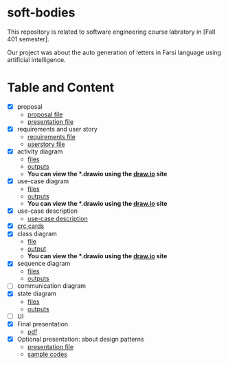 # soft-bodies

This repository is related to software engineering course labratory in [Fall 401 semester].

Our project was about the auto generation of letters in Farsi language using artificial intelligence.

# Table and Content
- [x] proposal
  - [proposal file](proposal/proposal.pdf)
  - [presentation file](proposal/presentation/soft-lab-presentation.pdf)
- [x] requirements and user story
  - [requirements file](requirements/requirements.pdf)
  - [userstory file](userstory/UserStory.pdf)
- [x] activity diagram
  - [files](activities)
  - [outputs](activities/activities-output/)
  - **You can view the \*.drawio using the [draw.io](draw.io) site**
- [x] use-case diagram
  - [files](use-case)
  - [outputs](use-case/use-case-output)
  - **You can view the \*.drawio using the [draw.io](draw.io) site**
- [x] use-case description
  - [use-case description](use-case-description) 
- [x] [crc cards](crc-cards/CRC-cards.pdf)
- [x] class diagram
  - [file](class-diagram/class-diagram.drawio)
  - [output](class-diagram/class-diagram.png)
  - **You can view the \*.drawio using the [draw.io](draw.io) site**
- [x] sequence diagram
  - [files](sequence-diagrams/)
  - [outputs](sequence-diagrams/outputs/)
- [ ] communication diagram
- [x] state diagram
  - [files](state-diagram/)
  - [outputs](state-diagram/state-diagram-output/)
- [ ] UI
- [x] Final presentation
  - [pdf](design-specification/design-Specifications.pdf)
- [x] Optional presentation: about design patterns
  - [presentation file](design-pattern/design-patterns.pdf)
  - [sample codes](design-pattern/codes/)
